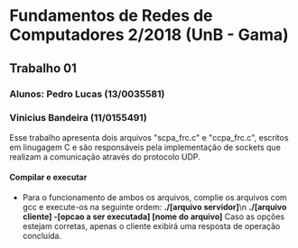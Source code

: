 #    Fundamentos de Redes de Computadores 2/2018 (UnB - Gama)

##   Trabalho 01

###  Alunos: Pedro Lucas (13/0035581)
###			Vinicius Bandeira (11/0155491)

Esse trabalho apresenta dois arquivos "scpa_frc.c" e "ccpa_frc.c", escritos em linugagem C e são responsáveis pela implementação de sockets que realizam a comunicação através do protocolo UDP. 

#### Compilar e executar

* Para o funcionamento de ambos os arquivos, complie os arquivos com gcc e execute-os na seguinte ordem:
	**./[arquivo servidor]**\n
	**./[arquivo cliente] -[opcao a ser executada] [nome do arquivo]**
Caso as opções estejam corretas, apenas o cliente exibirá uma resposta de operação concluída.
